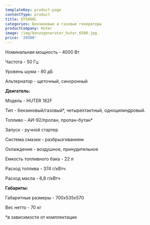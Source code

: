 ```yaml
---
templateKey: product-page
contentType: product
title: DY5000L
categories: Бензиновые и газовые генераторы
productCompany: Huter
image: /img/benzogenerator_huter_6500.jpg
price: '29300'
---
```

Номинальная мощность - 4000 Вт

Частота - 50 Гц

Уровень шума - 80 дБ

Альтернатор - щеточный, синхронный

**Двигатель:**

Модель - HUTER 182F

Тип - бензиновый/газовый*, четырехтактный, одноцилиндровый.

Топливо - АИ-92/пропан, пропан-бутан*

Запуск - ручной стартер

Система смазки - разбрызгиванием

Охлаждение - воздушное, принудительное

Емкость топливного бака - 22 л

Расход топлива - 374 г/кВтч

Расход масла - 6,8 г/кВтч

**Габариты:**

Габаритные размеры - 700х535х570

Вес нетто - 70 кг

\*в зависимости от комплектации
